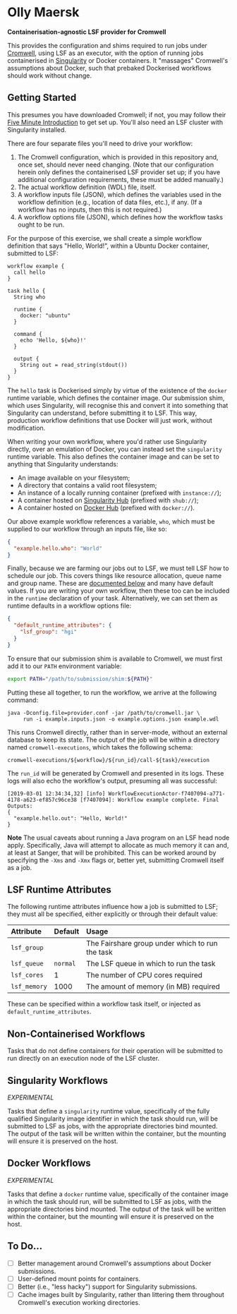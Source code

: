 # Olly Maersk

**Containerisation-agnostic LSF provider for Cromwell**

This provides the configuration and shims required to run jobs under
[Cromwell](https://cromwell.readthedocs.io/en/stable/), using LSF as an
executor, with the option of running jobs containerised in
[Singularity](https://www.sylabs.io/singularity/) or Docker containers.
It "massages" Cromwell's assumptions about Docker, such that prebaked
Dockerised workflows should work without change.

## Getting Started

This presumes you have downloaded Cromwell; if not, you may follow their
[Five Minute Introduction](https://cromwell.readthedocs.io/en/stable/tutorials/FiveMinuteIntro/)
to get set up. You'll also need an LSF cluster with Singularity
installed.

There are four separate files you'll need to drive your workflow:

1. The Cromwell configuration, which is provided in this repository and,
   once set, should never need changing. (Note that our configuration
   herein only defines the containerised LSF provider set up; if you
   have additional configuration requirements, these must be added
   manually.)
2. The actual workflow definition (WDL) file, itself.
3. A workflow inputs file (JSON), which defines the variables used in
   the workflow definition (e.g., location of data files, etc.), if any.
   (If a workflow has no inputs, then this is not required.)
4. A workflow options file (JSON), which defines how the workflow tasks
   ought to be run.

For the purpose of this exercise, we shall create a simple workflow
definition that says "Hello, World!", within a Ubuntu Docker container,
submitted to LSF:

```wdl
workflow example {
  call hello
}

task hello {
  String who

  runtime {
    docker: "ubuntu"
  }

  command {
    echo 'Hello, ${who}!'
  }

  output {
    String out = read_string(stdout())
  }
}
```

The `hello` task is Dockerised simply by virtue of the existence of the
`docker` runtime variable, which defines the container image. Our
submission shim, which uses Singularity, will recognise this and convert
it into something that Singularity can understand, before submitting it
to LSF. This way, production workflow definitions that use Docker will
just work, without modification.

When writing your own workflow, where you'd rather use Singularity
directly, over an emulation of Docker, you can instead set the
`singularity` runtime variable. This also defines the container image
and can be set to anything that Singularity understands:

* An image available on your filesystem;
* A directory that contains a valid root filesystem;
* An instance of a locally running container (prefixed with
  `instance://`);
* A container hosted on [Singularity Hub](https://www.singularity-hub.org/)
  (prefixed with `shub://`);
* A container hosted on [Docker Hub](https://hub.docker.com/)
  (prefixed with `docker://`).

Our above example workflow references a variable, `who`, which must be
supplied to our workflow through an inputs file, like so:

```json
{
  "example.hello.who": "World"
}
```

Finally, because we are farming our jobs out to LSF, we must tell LSF
how to schedule our job. This covers things like resource allocation,
queue name and group name. These are [documented
below](#lsf-runtime-attributes) and many have default values. If you are
writing your own workflow, then these too can be included in the
`runtime` declaration of your task. Alternatively, we can set them as
runtime defaults in a workflow options file:

```json
{
  "default_runtime_attributes": {
    "lsf_group": "hgi"
  }
}
```

To ensure that our submission shim is available to Cromwell, we must
first add it to our `PATH` environment variable:

```bash
export PATH="/path/to/submission/shim:${PATH}"
```

Putting these all together, to run the workflow, we arrive at the
following command:

    java -Dconfig.file=provider.conf -jar /path/to/cromwell.jar \
         run -i example.inputs.json -o example.options.json example.wdl

This runs Cromwell directly, rather than in server-mode, without an
external database to keep its state. The output of the job will be
within a directory named `cromwell-executions`, which takes the
following schema:

    cromwell-executions/${workflow}/${run_id}/call-${task}/execution

The `run_id` will be generated by Cromwell and presented in its logs.
These logs will also echo the workflow's output, presuming all was
successful:

```
[2019-03-01 12:34:34,32] [info] WorkflowExecutionActor-f7407094-a771-4178-a623-ef857c96ce38 [f7407094]: Workflow example complete. Final Outputs:
{
  "example.hello.out": "Hello, World!"
}
```

**Note** The usual caveats about running a Java program on an LSF head
node apply. Specifically, Java will attempt to allocate as much memory
it can and, at least at Sanger, that will be prohibited. This can be
worked around by specifying the `-Xms` and `-Xmx` flags or, better yet,
submitting Cromwell itself as a job.

## LSF Runtime Attributes

The following runtime attributes influence how a job is submitted to
LSF; they must all be specified, either explicitly or through their
default value:

| Attribute    | Default  | Usage                                           |
| :----------- | :------- | :---------------------------------------------- |
| `lsf_group`  |          | The Fairshare group under which to run the task |
| `lsf_queue`  | `normal` | The LSF queue in which to run the task          |
| `lsf_cores`  | 1        | The number of CPU cores required                |
| `lsf_memory` | 1000     | The amount of memory (in MB) required           |

These can be specified within a workflow task itself, or injected as
`default_runtime_attributes`.

## Non-Containerised Workflows

Tasks that do not define containers for their operation will be
submitted to run directly on an execution node of the LSF cluster.

## Singularity Workflows

*EXPERIMENTAL*

Tasks that define a `singularity` runtime value, specifically of the
fully qualified Singularity image identifier in which the task should
run, will be submitted to LSF as jobs, with the appropriate directories
bind mounted. The output of the task will be written within the
container, but the mounting will ensure it is preserved on the host.

## Docker Workflows

*EXPERIMENTAL*

Tasks that define a `docker` runtime value, specifically of the
container image in which the task should run, will be submitted to LSF
as jobs, with the appropriate directories bind mounted. The output of
the task will be written within the container, but the mounting will
ensure it is preserved on the host.

## To Do...

- [ ] Better management around Cromwell's assumptions about Docker
      submissions.
- [ ] User-defined mount points for containers.
- [ ] Better (i.e., "less hacky") support for Singularity submissions.
- [ ] Cache images built by Singularity, rather than littering them
      throughout Cromwell's execution working directories.
